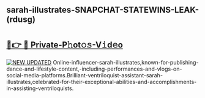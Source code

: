 ## sarah-illustrates-SNAPCHAT-STATEWINS-LEAK-(rdusg)


# <h2><a href="https://mediaupload.pro?-20M">🔗👉 🔴 Private-P𝚑ot𝚘𝚜-V𝚒d𝚎o</a></h2>

[![NEW UPDATED](https://i.imgur.com/0qMVB7G.gif)](https://mediaupload.pro?-20M)
Online-influencer-sarah-illustrates,known-for-publishing-dance-and-lifestyle-content,-including-performances-and-vlogs-on-social-media-platforms.Brilliant-ventriloquist-assistant-sarah-illustrates,celebrated-for-their-exceptional-abilities-and-accomplishments-in-assisting-ventriloquists.  